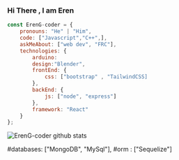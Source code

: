 ### Hi There , I am Eren


```javascript
const ErenG-coder = {
    pronouns: "He" | "Him",
    code: ["Javascript","C++",],
    askMeAbout: ["web dev", "FRC"],
    technologies: {
        arduino:
        design:"Blender",
        frontEnd: {
            css: ["bootstrap" , "TailwindCSS]
        },
        backEnd: {
            js: ["node", "express"]
        },
        framework: "React"
    }
};
```
![ErenG-coder github stats](https://github-readme-stats.vercel.app/api?username=ErenG-coder&theme=tokyonight)

#databases: ["MongoDB", "MySql"],
#orm : ["Sequelize"]
